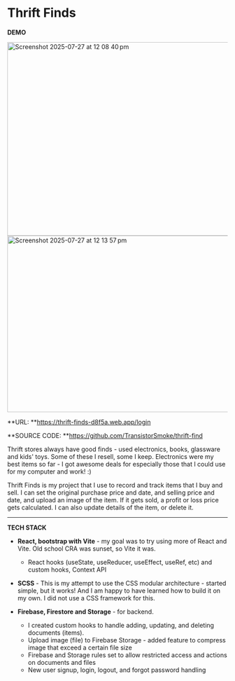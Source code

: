 # Thrift Finds

**DEMO**

<img width="1500" height="442" alt="Screenshot 2025-07-27 at 12 08 40 pm" src="https://github.com/user-attachments/assets/8ad1fee8-6583-4bda-b6ad-88f88b6aa61e" />
<img width="1500" height="403" alt="Screenshot 2025-07-27 at 12 13 57 pm" src="https://github.com/user-attachments/assets/8f92a45e-efac-42e0-984d-942fe2aace46" />

**URL:         **https://thrift-finds-d8f5a.web.app/login

**SOURCE CODE: **https://github.com/TransistorSmoke/thrift-find

Thrift stores always have good finds - used electronics, books, glassware and kids' toys. Some of these I resell, some I keep.
Electronics were my best items so far - I got awesome deals for especially those that I could use for my computer and work! :)

Thrift Finds is my project that I use to record and track items that I buy and sell. I can set the original purchase price and date, and selling price and date, and upload an image of the item. If it gets sold, a profit or loss price gets calculated. I can also update details of the item, or delete it.

---------------------------------------------------

**TECH STACK**

- **React, bootstrap with Vite** - my goal was to try using more of React and Vite. Old school CRA was sunset, so Vite it was.
  - React hooks (useState, useReducer, useEffect, useRef, etc) and custom hooks, Context API
  
- **SCSS** - This is my attempt to use the CSS modular architecture - started simple, but it works! And I am happy to have learned how to build it on my own. I did not use a CSS framework for this.
  
- **Firebase, Firestore and Storage** - for backend.
  - I created custom hooks to handle adding, updating, and deleting documents (items).
  - Upload image (file) to Firebase Storage - added feature to compress image that exceed a certain file size
  - Firebase and Storage rules set to allow restricted access and actions on documents and files
  - New user signup, login, logout, and forgot password handling








